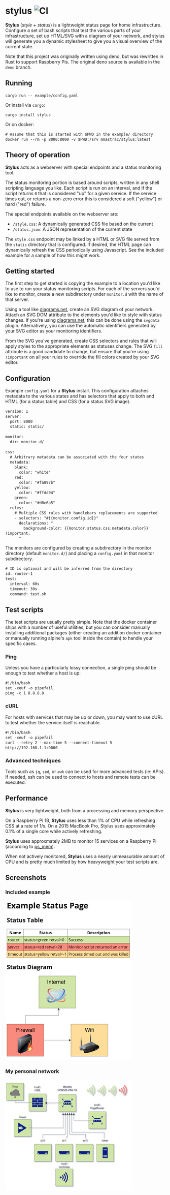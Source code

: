 # stylus ![CI](https://github.com/mmastrac/stylus/workflows/CI/badge.svg?branch=master)

**Stylus** (_style + status_) is a lightweight status page for home infrastructure. Configure a set of bash scripts that test
the various parts of your infrastructure, set up HTML/SVG with a diagram of your network, and stylus will
generate you a dynamic stylesheet to give you a visual overview of the current state.

Note that this project was originally written using deno, but was rewritten in Rust to support Raspberry Pis. The
original deno source is available in the `deno` branch.

## Running

```
cargo run -- example/config.yaml
```

Or install via `cargo`:

```
cargo install stylus
```

Or on docker:

```
# Assume that this is started with $PWD in the example/ directory
docker run --rm -p 8000:8000 -v $PWD:/srv mmastrac/stylus:latest
```

## Theory of operation

**Stylus** acts as a webserver with special endpoints and a status monitoring tool.

The status monitoring portion is based around scripts, written in any shell scripting language you like. Each
script is run on an interval, and if the script returns `0` that is considered "up" for a given service. If the
service times out, or returns a non-zero error this is considered a soft ("yellow") or hard ("red") failure.

The special endpoints available on the webserver are:

  * `/style.css`: A dynamically generated CSS file based on the current
  * `/status.json`: A JSON representation of the current state

The `style.css` endpoint may be linked by a HTML or SVG file served from the `static` directory that is configured. If
desired, the HTML page can dynamically refresh the CSS periodically using Javascript. See the included example for a
sample of how this might work.

## Getting started

The first step to get started is copying the example to a location you'd like to use to run your status monitoring
scripts. For each of the servers you'd like to monitor, create a new subdirectory under `monitor.d` with the name of
that server.

Using a tool like [diagrams.net], create an SVG diagram of your network. Attach an SVG DOM attribute to the elements
you'd like to style with status changes. If you're using [diagrams.net], this can be done using the `svgdata` plugin.
Alternatively, you can use the automatic identifiers generated by your SVG editor as your monitoring identifiers.

From the SVG you've generated, create CSS selectors and rules that will apply styles to the appropriate elements as
statuses change. The SVG `fill` attribute is a good candidate to change, but ensure that you're using `!important` on
all your rules to override the fill colors created by your SVG editor.

## Configuration

Example `config.yaml` for a **Stylus** install. This configuration attaches metadata to the various states and has
selectors that apply to both and HTML (for a status table) and CSS (for a status SVG image).

```
version: 1
server:
  port: 8000
  static: static/

monitor:
  dir: monitor.d/

css:
  # Arbitrary metadata can be associated with the four states
  metadata:
    blank:
      color: "white"
    red:
      color: "#fa897b"
    yellow:
      color: "#ffdd94"
    green:
      color: "#d0e6a5"
  rules:
    # Multiple CSS rules with handlebars replacements are supported
    - selectors: "#{{monitor.config.id}}"
      declarations: "
        background-color: {{monitor.status.css.metadata.color}} !important;
      "
```

The monitors are configured by creating a subdirectory in the monitor directory (default `monitor.d/`) and
placing a `config.yaml` in that monitor subdirectory.

```
# ID is optional and will be inferred from the directory
id: router-1
test:
  interval: 60s
  timeout: 30s
  command: test.sh
```

## Test scripts

The test scripts are usually pretty simple. Note that the docker container ships with a number of useful utilities,
but you can consider manually installing additional packages (either creating an addition docker container or manually
running alpine's `apk` tool inside the contain) to handle your specific cases.

### Ping

Unless you have a particularly lossy connection, a single ping should be enough to test whether a host is up:

```
#!/bin/bash
set -xeuf -o pipefail
ping -c 1 8.8.8.8
```

### cURL

For hosts with services that may be up or down, you may want to use cURL to test whether the service itself
is reachable.

```
#!/bin/bash
set -xeuf -o pipefail
curl --retry 2 --max-time 5 --connect-timeout 5 http://192.168.1.1:9000
```

### Advanced techniques

Tools such as `jq`, `sed`, or `awk` can be used for more advanced tests (ie: APIs). If needed, ssh can be used to
connect to hosts and remote tests can be executed.

## Performance

**Stylus** is very lightweight, both from a processing and memory perspective.

On a Raspberry Pi 1B, **Stylus** uses less than 1% of CPU while refreshing CSS at a rate of 1/s. On a 2015 MacBook Pro, 
Stylus uses approximately 0.1% of a single core while actively refreshing.

**Stylus** uses approxmately 2MB to monitor 15 services on a Raspberry Pi (according to [ps_mem](https://raw.githubusercontent.com/pixelb/ps_mem/master/ps_mem.py)).

When not actively monitored, **Stylus** uses a nearly unmeasurable amount of CPU and is pretty much limited by how
heavyweight your test scripts are.

## Screenshots

### Included example

![Screenshot](docs/screenshot-1.png)

### My personal network

![Screenshot](docs/screenshot-2.png)

[diagrams.net]: https://www.diagrams.net/
